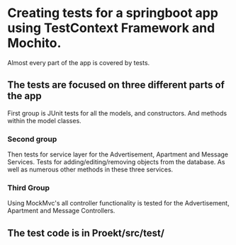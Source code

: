 # Creating tests for a springboot app using TestContext Framework and Mochito.

Almost every part of the app is covered by tests.

## The tests are focused on three different parts of the app
First group is JUnit tests for all the models, and constructors. And methods within the model classes.
### Second group
Then tests for service layer for the Advertisement, Apartment and Message Services. Tests for adding/editing/removing objects from the database. As well as numerous  other methods in these three services.

### Third Group
Using MockMvc's all controller functionality is tested for the Advertisement, Apartment and Message Controllers.

## The test code is in Proekt/src/test/
